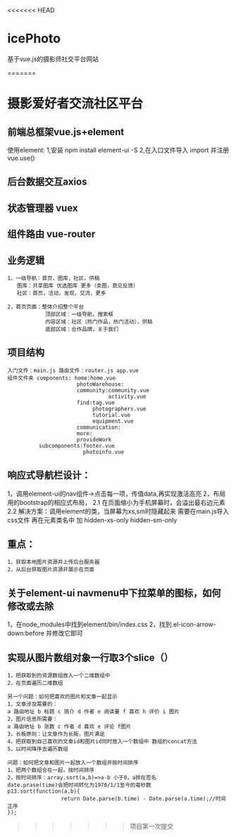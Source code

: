 <<<<<<< HEAD
# icePhoto
基于vue.js的摄影师社交平台网站


=======
# 摄影爱好者交流社区平台

## 前端总框架vue.js+element
   使用element:
   1,安装 npm install element-ui -S
   2,在入口文件导入 import 并注册  vue.use()
   
## 后台数据交互axios 

## 状态管理器 vuex

## 组件路由 vue-router

## 业务逻辑
    1，一级导航：首页，图库，社区，供稿
       图库：共享图库 优选图库 更多（卖图，意见反馈）
       社区：首页，活动，发现，交流，更多

    2，首页页面：整体介绍整个平台
                顶部区域：一级导航，搜索框
                内容区域：社区（热门作品，热门活动），供稿
                底部区域：合作品牌，关于我们

## 项目结构
    入门文件：main.js 路由文件：router.js app.vue
    组件文件夹 components: home:home.vue
                          photoWarehouse:
                          community:community.vue
                                    activity.vue
                          find:tag.vue
                               photographers.vue
                               tutorial.vue
                               equipment.vue
                          communication:
                          more:
                          provideWork
              subcomponents:footer.vue
                            photoinfo.vue
                            
## 响应式导航栏设计：
   1，调用element-ui的nav组件->点击每一项，传值data,再实现激活高亮
   2，布局用的bootstrap的相应式布局， 
      2.1 在页面缩小为手机屏幕时，会溢出最右边元素
      2.2 解决方案：调用element的类，当屏幕为xs,sm时隐藏起来 需要在main.js导入css文件 再在元素类名中
          加 hidden-xs-only hidden-sm-only
                                


       


## 重点：
    1，获取本地图片资源并上传后台服务器
    2，从后台获取图片资源并展示在页面

## 关于element-ui navmenu中下拉菜单的图标，如何修改或去除
   1，在node_modules中找到element/bin/index.css
   2，找到.el-icon-arrow-down:before 并修改它即可

## 实现从图片数组对象一行取3个slice（）
    1，把获取到的资源数组放入一个二维数组中
    2，在页面遍历二维数组

    另一个问题：如何把喜欢的图片和文章一起显示
    1，文章涉及需要的：
    a 路由地址 b 标题 c 简介 d 作者 e 阅读量 f 喜欢 h 评价 i 图片
    2，图片信息所需要：
    a 路由地址 b 张数 c 作者 d 喜欢 e 评论 f图片
    3，长板原则：让文章作为长板，图片满足
    4，把获取到自己喜欢的文章id和图片id同时放入一个数组中 数组的concat方法
    5，以时间降序去遍历数组
    
    问题：如何把文章和图片一起放入一个数组并按时间排序
    1，把两个数组合在一起，按时间排序
    2，按时间排序：array.sort(a,b)=>a-b 小于0，a排在签名 
    date.prase(time)会把时间转化为1970/1/1至今的毫秒数
    p13.sort(function(a,b){
                     return Date.parse(b.time) - Date.parse(a.time);//时间正序
    });
    
>>>>>>> 项目第一次提交
